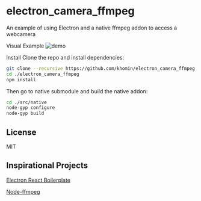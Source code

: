 # electron_camera_ffmpeg
An example of using Electron and a native ffmpeg addon to access a webcamera

Visual Example
![demo](https://github.com/khomin/electron_camera_ffmpeg/blob/master/demo.png)

Install
Clone the repo and install dependencies:
```bash
git clone --recursive https://github.com/khomin/electron_camera_ffmpeg.git
cd ./electron_camera_ffmpeg
npm install
```
Then go to native submodule and build the native addon:
```bash
cd ./src/native
node-gyp configure
node-gyp build
```
## License
MIT

## Inspirational Projects
[Electron React Boilerplate](https://github.com/electron-react-boilerplate)

[Node-ffmpeg](https://github.com/luuvish/node-ffmpeg)
